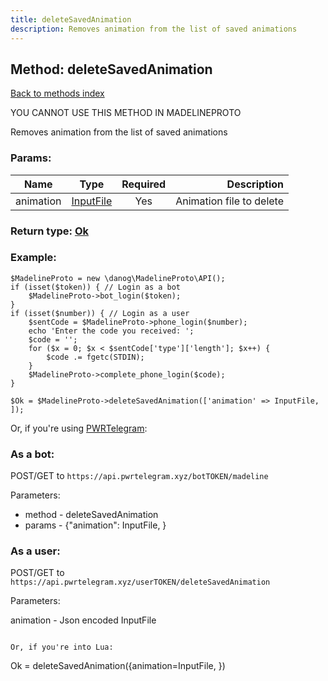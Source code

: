 ```yaml
---
title: deleteSavedAnimation
description: Removes animation from the list of saved animations
---
```

## Method: deleteSavedAnimation  
[Back to methods index](index.md)


YOU CANNOT USE THIS METHOD IN MADELINEPROTO


Removes animation from the list of saved animations

### Params:

| Name     |    Type       | Required | Description |
|----------|:-------------:|:--------:|------------:|
|animation|[InputFile](../types/InputFile.md) | Yes|Animation file to delete|


### Return type: [Ok](../types/Ok.md)

### Example:


```
$MadelineProto = new \danog\MadelineProto\API();
if (isset($token)) { // Login as a bot
    $MadelineProto->bot_login($token);
}
if (isset($number)) { // Login as a user
    $sentCode = $MadelineProto->phone_login($number);
    echo 'Enter the code you received: ';
    $code = '';
    for ($x = 0; $x < $sentCode['type']['length']; $x++) {
        $code .= fgetc(STDIN);
    }
    $MadelineProto->complete_phone_login($code);
}

$Ok = $MadelineProto->deleteSavedAnimation(['animation' => InputFile, ]);
```

Or, if you're using [PWRTelegram](https://pwrtelegram.xyz):

### As a bot:

POST/GET to `https://api.pwrtelegram.xyz/botTOKEN/madeline`

Parameters:

* method - deleteSavedAnimation
* params - {"animation": InputFile, }



### As a user:

POST/GET to `https://api.pwrtelegram.xyz/userTOKEN/deleteSavedAnimation`

Parameters:

animation - Json encoded InputFile


```

Or, if you're into Lua:

```
Ok = deleteSavedAnimation({animation=InputFile, })
```

